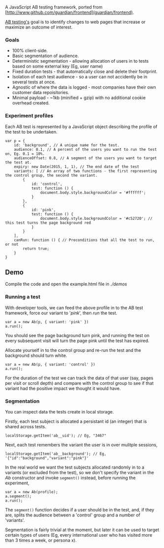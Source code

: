 A JavaScript AB testing framework, ported from [http://www.github.com/guardian/frontend](guardian/frontend).

[AB testing's](http://en.wikipedia.org/wiki/A/B_testing) goal is to identify changes to web pages that increase or maximize an outcome of interest.

### Goals

- 100% client-side.
- Basic segmentation of audience.
- Deterministic segmentation - allowing allocation of users in to tests based on some external key (Eg, user name)
- Fixed duration tests - that automatically close and delete their footprint.
- Isolation of each test audience - so a user can not accidently be in several tests at once.
- Agnostic of where the data is logged - most companies have their own customer data repoisitories.
- Minimal payload - ~1kb (minified + gzip) with no additional cookie overhead created. 

### Experiment profiles 

Each AB test is represented by a JavaScript object describing the profile of the test to be undertaken. 

```
var p = { 
	id: 'background', // A unique name for the test.
	audience: 0.1, // A percent of the users you want to run the test on, Eg. 0.1 = 10%.
	audienceOffset: 0.8, // A segment of the users you want to target the test at. 
	expiry: new Date(2015, 1, 1), // The end date of the test 
	variants: [ // An array of two functions - the first representing the control group, the second the variant.
		{ 
			id: 'control',
			test: function () {
				document.body.style.backgroundColor = '#ffffff';
			}
		},
		{
			id: 'pink',
			test: function () {
				document.body.style.backgroundColor = '#c52720'; // this test turns the page background red
			}
		}
	],
	canRun: function () { // Preconditions that all the test to run, or not
		return true;
	}
}
```

## Demo

Compile the code and open the example.html file in _./demos_

### Running a test

With developer tools, we can feed the above profile in to the AB test framework, force our variant to '_pink_', then _run_ the test. 

```
var a = new Ab(p, { variant: 'pink' })
a.run();
```

You should see the page background turn pink, and running the test on every subsequent visit will turn the page pink until the test has expired.


Allocate yourself in to the control group and re-run the test and the background should turn white.

```
var a = new Ab(p, { variant: 'control' })
a.run();
```

For the duration of the test we can track the data of that user (say, pages per visit or scroll depth) and compare with the control group to see if that variant had the positive impact we thought it would have.

### Segmentation

You can inspect data the tests create in local storage.

Firstly, each test subject is allocated a persistant id (an integer) that is shared across tests.

```
localStorage.getItem('ab__uid'); // Eg, "3467"
```

Next, each test remembers the variant the user is in over mulitple sessions,

```
localStorage.getItem('ab__background'); // Eg, '{"id":"background","variant":"pink"}'
```

In the real world we want the test subjects allocated randomly in to a variants (or excluded from the test), so we don't specify the variant in the _Ab_ constructor and invoke `segment()` instead, before running the experiment,

```
var a = new Ab(profile);
a.segment();
a.run();
```

The `segment()` function decides if a user should be in the test, and, if they are, splits the audience between a 'control' group and a number of 'variants'.

Segmentation is fairly trivial at the moment, but later it can be used to target certain types of users (Eg, every international user who has visited more than 3 times a week, or persona x).
